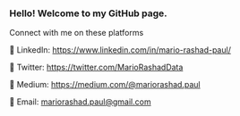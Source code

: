 ### Hello! Welcome to my GitHub page.

Connect with me on these platforms

🔗 LinkedIn: https://www.linkedin.com/in/mario-rashad-paul/

🔗 Twitter: https://twitter.com/MarioRashadData

🔗 Medium: https://medium.com/@mariorashad.paul

🔗 Email: mariorashad.paul@gmail.com


